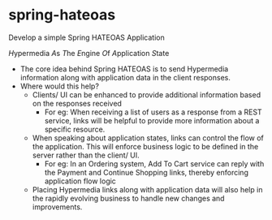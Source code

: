 # spring-hateoas
Develop a simple Spring HATEOAS Application

*H*ypermedia *A*s *T*he *E*ngine *O*f *A*pplication *S*tate

- The core idea behind Spring HATEOAS is to send Hypermedia information along with application data in the client responses.
- Where would this help?
    - Clients/ UI can be enhanced to provide additional information based on the responses received
        - For eg: When receiving a list of users as a response from a REST service, links will be helpful to provide more information about a specific resource.
    - When speaking about application states, links can control the flow of the application. This will enforce business logic to be defined in the server rather than the client/ UI.
        - For eg: In an Ordering system, Add To Cart service can reply with the Payment and Continue Shopping links, thereby enforcing application flow logic
    - Placing Hypermedia links along with application data will also help in the rapidly evolving business to handle new changes and improvements.
